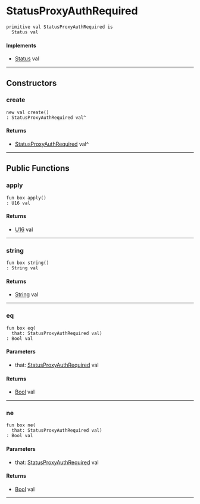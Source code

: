 # StatusProxyAuthRequired

```pony
primitive val StatusProxyAuthRequired is
  Status val
```

#### Implements

* [Status](net-http-Status) val

---

## Constructors

### create

```pony
new val create()
: StatusProxyAuthRequired val^
```

#### Returns

* [StatusProxyAuthRequired](net-http-StatusProxyAuthRequired) val^

---

## Public Functions

### apply

```pony
fun box apply()
: U16 val
```

#### Returns

* [U16](builtin-U16) val

---

### string

```pony
fun box string()
: String val
```

#### Returns

* [String](builtin-String) val

---

### eq

```pony
fun box eq(
  that: StatusProxyAuthRequired val)
: Bool val
```
#### Parameters

*   that: [StatusProxyAuthRequired](net-http-StatusProxyAuthRequired) val

#### Returns

* [Bool](builtin-Bool) val

---

### ne

```pony
fun box ne(
  that: StatusProxyAuthRequired val)
: Bool val
```
#### Parameters

*   that: [StatusProxyAuthRequired](net-http-StatusProxyAuthRequired) val

#### Returns

* [Bool](builtin-Bool) val

---


